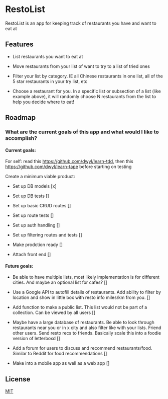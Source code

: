 # RestoList

RestoList is an app for keeping track of restaurants you have and want to eat at

## Features

- List restaurants you want to eat at

- Move restaurants from your list of want to try to a list of tried ones

- Filter your list by category. IE all Chinese restaurants in one list, all of the 5 star restaurants in your try list, etc

- Choose a restaurant for you. In a specific list or subsection of a list (like example above), it will randomly choose N restaurants from the list to help you decide where to eat!

<!--

Add all this stuff when app gets more finalized

## Getting Started

How do I use this app?

## Contributing

How can I contribute to this app? -->

## Roadmap

### What are the current goals of this app and what would I like to accomplish?

#### Current goals:

For self: read this https://github.com/dwyl/learn-tdd, then this https://github.com/dwyl/learn-tape before starting on testing

Create a minimum viable product:

- Set up DB models [x]

- Set up DB tests []

- Set up basic CRUD routes []

- Set up route tests []

- Set up auth handling []

- Set up filtering routes and tests []

- Make prodction ready []

- Attach front end []

#### Future goals:

- Be able to have multiple lists, most likely implementation is for different cities. And maybe an optional list for cafes? []

- Use a Google API to autofill details of restaurants. Add ability to filter by location and show in little box with resto info miles/km from you. []

- Add function to make a public list. This list would not be part of a collection. Can be viewed by all users []

- Maybe have a large database of restaurants. Be able to look through restaurants near you or in x city and also filter like with your lists. Friend other users. Send resto recs to friends. Basically scale this into a foodie version of letterboxd []

- Add a forum for users to discuss and recommend restaurants/food. Similar to Reddit for food recommendations []

- Make into a mobile app as well as a web app []

## License

[MIT](https://choosealicense.com/licenses/mit/)
